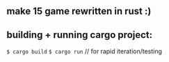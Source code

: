 ## make 15 game rewritten in rust :)

## building + running cargo project:
`$ cargo build`
`$ cargo run` // for rapid iteration/testing

